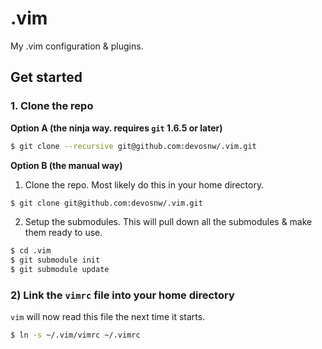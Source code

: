 .vim
====

My .vim configuration & plugins.

Get started
-----------

### 1. Clone the repo

**Option A (the ninja way. requires `git` 1.6.5 or later)**

```bash
$ git clone --recursive git@github.com:devosnw/.vim.git
```

**Option B (the manual way)**

1) Clone the repo. Most likely do this in your home directory.

```bash
$ git clone git@github.com:devosnw/.vim.git
```

2) Setup the submodules. This will pull down all the submodules & make them
ready to use.

```bash
$ cd .vim
$ git submodule init
$ git submodule update
```

### 2) Link the `vimrc` file into your home directory

`vim` will now read this file the next time it starts.

```bash
$ ln -s ~/.vim/vimrc ~/.vimrc
```
